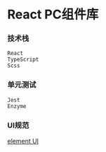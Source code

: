 # React PC组件库

### 技术栈
```
React 
TypeScript
Scss
```

### 单元测试
```
Jest
Enzyme
```


### UI规范
[element UI](https://element.eleme.cn/#/zh-CN/theme/preview)

